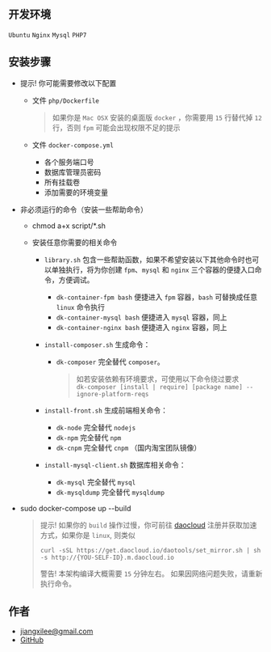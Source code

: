 ## 开发环境

`Ubuntu` `Nginx` `Mysql` `PHP7`

## 安装步骤

* 提示! 你可能需要修改以下配置
    
    * 文件 `php/Dockerfile`
    
        > 如果你是 `Mac OSX` 安装的桌面版 `docker` ，你需要用 `15` 行替代掉 `12` 行，否则 `fpm` 可能会出现权限不足的提示
    
    * 文件 `docker-compose.yml`
    
        * 各个服务端口号
        * 数据库管理员密码
        * 所有挂载卷
        * 添加需要的环境变量
        
* 非必须运行的命令（安装一些帮助命令）

    * chmod a+x script/*.sh
    * 安装任意你需要的相关命令
    
        * `library.sh` 包含一些帮助函数，如果不希望安装以下其他命令时也可以单独执行，将为你创建 `fpm`、`mysql` 和 `nginx` 三个容器的便捷入口命令，方便调试。
        
            * `dk-container-fpm bash` 便捷进入 `fpm` 容器，`bash` 可替换成任意 `linux` 命令执行
            * `dk-container-mysql bash` 便捷进入 `mysql` 容器，同上
            * `dk-container-nginx bash` 便捷进入 `nginx` 容器，同上
        
        * `install-composer.sh` 生成命令：
        
            * `dk-composer` 完全替代 `composer`。
            
                > 如若安装依赖有环境要求，可使用以下命令绕过要求  
                > `dk-composer [install | require] [package name] --ignore-platform-reqs`
        
        * `install-front.sh` 生成前端相关命令：
            
            * `dk-node` 完全替代 `nodejs`
            * `dk-npm` 完全替代 `npm`
            * `dk-cnpm` 完全替代 `cnpm` （国内淘宝团队镜像）
        
        * `install-mysql-client.sh` 数据库相关命令：
        
            * `dk-mysql` 完全替代 `mysql`
            * `dk-mysqldump` 完全替代 `mysqldump`

* sudo docker-compose up --build

    > 提示! 如果你的 `build` 操作过慢，你可前往 [daocloud](https://www.daocloud.io) 注册并获取加速方式，如果你是 `linux`, 则类似
    >
    > ```
    > curl -sSL https://get.daocloud.io/daotools/set_mirror.sh | sh -s http://{YOU-SELF-ID}.m.daocloud.io
    > ```
    >
    > 警告! 本架构编译大概需要 `15` 分钟左右。
    > 如果因网络问题失败，请重新执行命令。

## 作者

* jiangxilee@gmail.com
* [GitHub](https://github.com/jtleon)

